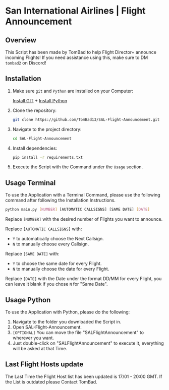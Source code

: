 # San International Airlines | Flight Announcement

## Overview
This Script has been made by TomBad to help Flight Director+ announce incoming Flights! If you need assistance using this, make sure to DM `tombad2` on Discord!

## Installation
1. Make sure `git` and `Python` are installed on your Computer:

   [Install GIT](https:/git-scm.com/downloads) + [Install Python](https://www.python.org/downloads/)
2. Clone the repository:

    ```bash
    git clone https://github.com/TomBad13/SAL-Flight-Announcement.git
    ```
3. Navigate to the project directory:

    ```bash
    cd SAL-Flight-Announcement
    ```
4. Install dependencies:

   ```bash
   pip install -r requirements.txt
   ```
5. Execute the Script with the Command under the `Usage` section.
   
## Usage Terminal
To use the Application with a Terminal Command, please use the following command after following the Installation Instructions.

```bash
python main.py [NUMBER] [AUTOMATIC CALLSIGNS] [SAME DATE] [DATE]
```
Replace `[NUMBER]` with the desired number of Flights you want to announce.

Replace `[AUTOMATIC CALLSIGNS]` with:
- `Y` to automatically choose the Next Callsign.
- `N` to manually choose every Callsign.

Replace `[SAME DATE]` with:
- `Y` to choose the same date for every Flight.
- `N` to manually choose the date for every Flight.

Replace `[DATE]` with the Date under the format DD/MM for every Flight, you can leave it blank if you chose `N` for "Same Date".

## Usage Python
To use the Application with Python, please do the following:
1. Navigate to the folder you downloaded the Script in.
2. Open SAL-Flight-Announcement.
3. `[OPTIONAL]` You can move the file "SALFlightAnnouncement" to wherever you want.
4. Just double-click on "SALFlightAnnouncement" to execute it, everything will be asked at that Time.


## Last Flight Hosts update
The Last Time the Flight Host list has been updated is 17/01 - 20:00 GMT.
If the List is outdated please Contact TomBad.
